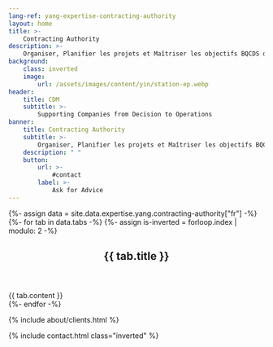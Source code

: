 ```yaml
---
lang-ref: yang-expertise-contracting-authority
layout: home
title: >-
    Contracting Authority
description: >-
    Organiser, Planifier les projets et Maîtriser les objectifs BQCDS d’un projet.
background:
    class: inverted
    image:
        url: /assets/images/content/yin/station-ep.webp
header:
    title: CDM
    subtitle: >-
        Supporting Companies from Decision to Operations
banner:
    title: Contracting Authority
    subtitle: >-
        Organiser, Planifier les projets et Maîtriser les objectifs BQCDS d’un projet
    description: " "
    button:
        url: >-
            #contact
        label: >-
            Ask for Advice
---
```


{%- assign data = site.data.expertise.yang.contracting-authority["fr"] -%}
{%- for tab in data.tabs -%}
{%- assign is-inverted = forloop.index | modulo: 2 -%}
<section id="{{ tab.id }}" {% if is-inverted == 0 %}class="inverted"{% endif %}>
    <header class="major">
        <h2>{{ tab.title }}</h2>
    </header>
    {{ tab.content }}
</section>
{%- endfor -%}

{% include about/clients.html %}

{% include contact.html class="inverted" %}
